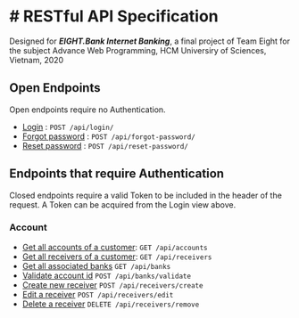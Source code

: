 # # RESTful API Specification
Designed for ***EIGHT.Bank Internet Banking***, a final project of Team Eight for the subject Advance Web Programming, HCM Universiry of Sciences, Vietnam, 2020

## Open Endpoints

Open endpoints require no Authentication.

* [Login](SignIn/login.md) : `POST /api/login/`
* [Forgot password](SignIn/forgotPassword.md) : `POST /api/forgot-password/`
* [Reset password](SignIn/resetPassword) : `POST /api/reset-password/`
 

## Endpoints that require Authentication

Closed endpoints require a valid Token to be included in the header of the
request. A Token can be acquired from the Login view above.

### Account

* [Get all accounts of a customer](Accounts/getAllAccounts.md): `GET /api/accounts`
* [Get all receivers of a customer](Receivers/getAllReceivers.md): `GET /api/receivers`
* [Get all associated banks](Banks/getAllBanks.md) `GET /api/banks`
* [Validate account id](Banks/validateAccountID.md) `POST /api/banks/validate`
* [Create new receiver](Receivers/createNewReceiver.md) `POST /api/receivers/create`
* [Edit a receiver](Receivers/editReceiver.md) `POST /api/receivers/edit`
* [Delete a receiver](Receivers/removeReceiver.md) `DELETE /api/receivers/remove`


